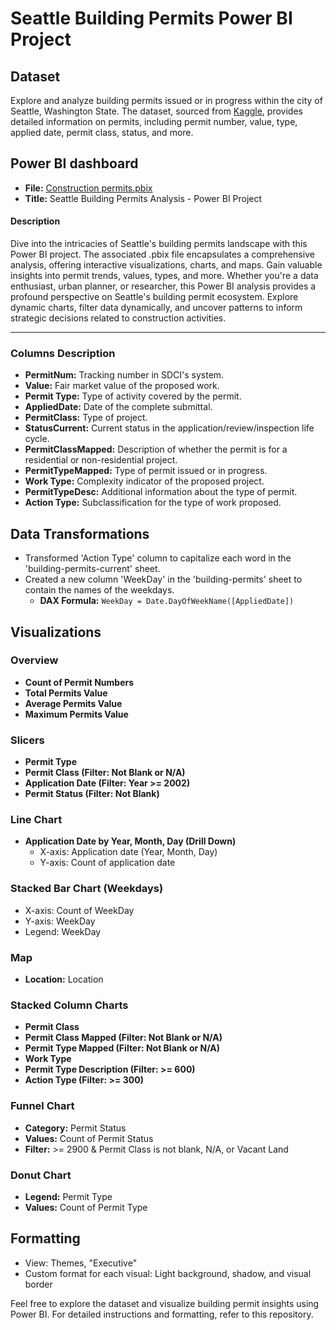 # Seattle Building Permits Power BI Project

## Dataset
Explore and analyze building permits issued or in progress within the city of Seattle, Washington State. The dataset, sourced from [Kaggle](https://www.kaggle.com/datasets/city-of-seattle/seattle-building-permits), provides detailed information on permits, including permit number, value, type, applied date, permit class, status, and more.

## Power BI dashboard
- **File:** [Construction permits.pbix](https://drive.google.com/file/d/1vvRBCsdTKLlyn3ZJRkEP2H8B83iD0_ds/view?usp=drive_link)
- **Title:** Seattle Building Permits Analysis - Power BI Project

#### Description
Dive into the intricacies of Seattle's building permits landscape with this Power BI project. The associated .pbix file encapsulates a comprehensive analysis, offering interactive visualizations, charts, and maps. Gain valuable insights into permit trends, values, types, and more. Whether you're a data enthusiast, urban planner, or researcher, this Power BI analysis provides a profound perspective on Seattle's building permit ecosystem. Explore dynamic charts, filter data dynamically, and uncover patterns to inform strategic decisions related to construction activities.

---

### Columns Description
- **PermitNum:** Tracking number in SDCI's system.
- **Value:** Fair market value of the proposed work.
- **Permit Type:** Type of activity covered by the permit.
- **AppliedDate:** Date of the complete submittal.
- **PermitClass:** Type of project.
- **StatusCurrent:** Current status in the application/review/inspection life cycle.
- **PermitClassMapped:** Description of whether the permit is for a residential or non-residential project.
- **PermitTypeMapped:** Type of permit issued or in progress.
- **Work Type:** Complexity indicator of the proposed project.
- **PermitTypeDesc:** Additional information about the type of permit.
- **Action Type:** Subclassification for the type of work proposed.

## Data Transformations
- Transformed 'Action Type' column to capitalize each word in the 'building-permits-current' sheet.
- Created a new column 'WeekDay' in the 'building-permits' sheet to contain the names of the weekdays.
  - **DAX Formula:** `WeekDay = Date.DayOfWeekName([AppliedDate])`


## Visualizations

### Overview
- **Count of Permit Numbers**
- **Total Permits Value**
- **Average Permits Value**
- **Maximum Permits Value**

### Slicers
- **Permit Type**
- **Permit Class (Filter: Not Blank or N/A)**
- **Application Date (Filter: Year >= 2002)**
- **Permit Status (Filter: Not Blank)**

### Line Chart
- **Application Date by Year, Month, Day (Drill Down)**
  - X-axis: Application date (Year, Month, Day)
  - Y-axis: Count of application date

### Stacked Bar Chart (Weekdays)
- X-axis: Count of WeekDay
- Y-axis: WeekDay
- Legend: WeekDay

### Map
- **Location:** Location

### Stacked Column Charts
- **Permit Class**
- **Permit Class Mapped (Filter: Not Blank or N/A)**
- **Permit Type Mapped (Filter: Not Blank or N/A)**
- **Work Type**
- **Permit Type Description (Filter: >= 600)**
- **Action Type (Filter: >= 300)**

### Funnel Chart
- **Category:** Permit Status
- **Values:** Count of Permit Status
- **Filter:** >= 2900 & Permit Class is not blank, N/A, or Vacant Land

### Donut Chart
- **Legend:** Permit Type
- **Values:** Count of Permit Type

## Formatting
- View: Themes, "Executive"
- Custom format for each visual: Light background, shadow, and visual border

Feel free to explore the dataset and visualize building permit insights using Power BI. For detailed instructions and formatting, refer to this repository.
